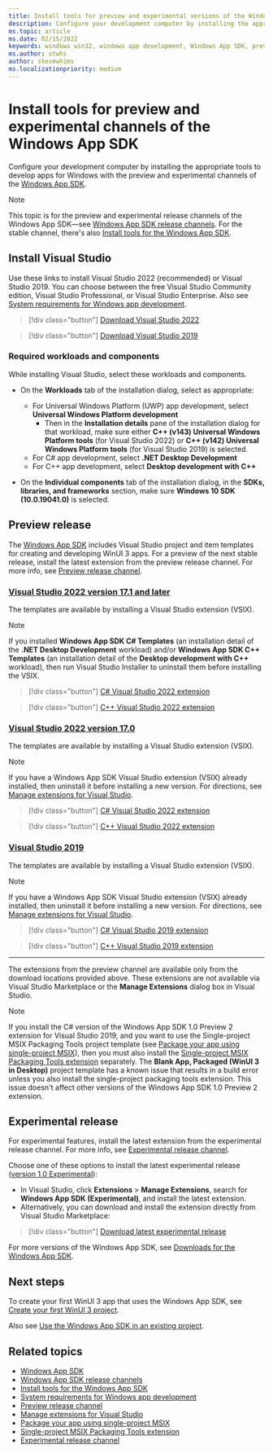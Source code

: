 ```yaml
---
title: Install tools for preview and experimental versions of the Windows App SDK
description: Configure your development computer by installing the appropriate tools to develop apps for Windows by using the preview and experimental channels of the [Windows App SDK](/windows/apps/windows-app-sdk/).
ms.topic: article
ms.date: 02/15/2022
keywords: windows win32, windows app development, Windows App SDK, preview, experimental
ms.author: stwhi
author: stevewhims
ms.localizationpriority: medium
---
```


# Install tools for preview and experimental channels of the Windows App SDK

Configure your development computer by installing the appropriate tools to develop apps for Windows with the preview and experimental channels of the [Windows App SDK](/windows/apps/windows-app-sdk/).

> [!NOTE]
> This topic is for the preview and experimental release channels of the Windows App SDK&mdash;see [Windows App SDK release channels](/windows/apps/windows-app-sdk/release-channels). For the stable channel, there's also [Install tools for the Windows App SDK](/windows/apps/windows-app-sdk/set-up-your-development-environment).

## Install Visual Studio

Use these links to install Visual Studio 2022 (recommended) or Visual Studio 2019. You can choose between the free Visual Studio Community edition, Visual Studio Professional, or Visual Studio Enterprise. Also see [System requirements for Windows app development](system-requirements.md).

> [!div class="button"]
> [Download Visual Studio 2022](/visualstudio/releases/2022/release-notes)

> [!div class="button"]
> [Download Visual Studio 2019](/visualstudio/releases/2019/release-notes)

### Required workloads and components

While installing Visual Studio, select these workloads and components.

* On the **Workloads** tab of the installation dialog, select as appropriate:
  * For Universal Windows Platform (UWP) app development, select **Universal Windows Platform development**
    * Then in the **Installation details** pane of the installation dialog for that workload, make sure either **C++ (v143) Universal Windows Platform tools** (for Visual Studio 2022) or **C++ (v142) Universal Windows Platform tools** (for Visual Studio 2019) is selected.
  * For C# app development, select **.NET Desktop Development**
  * For C++ app development, select **Desktop development with C++**

* On the **Individual components** tab of the installation dialog, in the **SDKs, libraries, and frameworks** section, make sure **Windows 10 SDK (10.0.19041.0)** is selected.

## Preview release

The [Windows App SDK](index.md) includes Visual Studio project and item templates for creating and developing WinUI 3 apps. For a preview of the next stable release, install the latest extension from the preview release channel. For more info, see [Preview release channel](preview-channel.md).

### [Visual Studio 2022 version 17.1 and later](#tab/vs-2022-17-1)

The templates are available by installing a Visual Studio extension (VSIX).

> [!NOTE]
> If you installed **Windows App SDK C# Templates** (an installation detail of the **.NET Desktop Development** workload) and/or **Windows App SDK C++ Templates** (an installation detail of the **Desktop development with C++** workload), then run Visual Studio Installer to uninstall them before installing the VSIX.

> [!div class="button"]
> [C# Visual Studio 2022 extension](https://aka.ms/windowsappsdk/1.0-preview3/extension/VS2022/csharp)

> [!div class="button"]
> [C++ Visual Studio 2022 extension](https://aka.ms/windowsappsdk/1.0-preview3/extension/VS2022/cpp)

### [Visual Studio 2022 version 17.0](#tab/vs-2022-17)

The templates are available by installing a Visual Studio extension (VSIX).

> [!NOTE]
> If you have a Windows App SDK Visual Studio extension (VSIX) already installed, then uninstall it before installing a new version. For directions, see [Manage extensions for Visual Studio](/visualstudio/ide/finding-and-using-visual-studio-extensions).

> [!div class="button"]
> [C# Visual Studio 2022 extension](https://aka.ms/windowsappsdk/1.0-preview3/extension/VS2022/csharp)

> [!div class="button"]
> [C++ Visual Studio 2022 extension](https://aka.ms/windowsappsdk/1.0-preview3/extension/VS2022/cpp)

### [Visual Studio 2019](#tab/vs-2019)

The templates are available by installing a Visual Studio extension (VSIX).

> [!NOTE]
> If you have a Windows App SDK Visual Studio extension (VSIX) already installed, then uninstall it before installing a new version. For directions, see [Manage extensions for Visual Studio](/visualstudio/ide/finding-and-using-visual-studio-extensions).

> [!div class="button"]
> [C# Visual Studio 2019 extension](https://aka.ms/windowsappsdk/1.0-preview3/extension/VS2019/csharp)

> [!div class="button"]
> [C++ Visual Studio 2019 extension](https://aka.ms/windowsappsdk/1.0-preview3/extension/VS2019/cpp)

---

The extensions from the preview channel are available only from the download locations provided above. These extensions are not available via Visual Studio Marketplace or the **Manage Extensions** dialog box in Visual Studio.

> [!NOTE]
> If you install the C# version of the Windows App SDK 1.0 Preview 2 extension for Visual Studio 2019, and you want to use the Single-project MSIX Packaging Tools project template (see [Package your app using single-project MSIX](/windows/apps/windows-app-sdk/single-project-msix)), then you must also install the [Single-project MSIX Packaging Tools extension](https://marketplace.visualstudio.com/items?itemName=ProjectReunion.MicrosoftSingleProjectMSIXPackagingTools) separately. The **Blank App, Packaged (WinUI 3 in Desktop)** project template has a known issue that results in a build error unless you also install the single-project packaging tools extension. This issue doesn't affect other versions of the Windows App SDK 1.0 Preview 2 extension.

## Experimental release

For experimental features, install the latest extension from the experimental release channel. For more info, see [Experimental release channel](experimental-channel.md).

Choose one of these options to install the latest experimental release ([version 1.0 Experimental](experimental-channel.md#version-10-experimental-100-experimental1)):

* In Visual Studio, click **Extensions** > **Manage Extensions**, search for **Windows App SDK (Experimental)**, and install the latest extension.
* Alternatively, you can download and install the extension directly from Visual Studio Marketplace:

> [!div class="button"]
> [Download latest experimental release](https://aka.ms/windowsappsdk/experimental-vsix)

For more versions of the Windows App SDK, see [Downloads for the Windows App SDK](downloads.md).

## Next steps

To create your first WinUI 3 app that uses the Windows App SDK, see [Create your first WinUI 3 project](../winui/winui3/create-your-first-winui3-app.md).

Also see [Use the Windows App SDK in an existing project](use-windows-app-sdk-in-existing-project.md).

## Related topics

* [Windows App SDK](/windows/apps/windows-app-sdk/)
* [Windows App SDK release channels](/windows/apps/windows-app-sdk/release-channels)
* [Install tools for the Windows App SDK](/windows/apps/windows-app-sdk/set-up-your-development-environment)
* [System requirements for Windows app development](system-requirements.md)
* [Preview release channel](preview-channel.md)
* [Manage extensions for Visual Studio](/visualstudio/ide/finding-and-using-visual-studio-extensions)
* [Package your app using single-project MSIX](/windows/apps/windows-app-sdk/single-project-msix)
* [Single-project MSIX Packaging Tools extension](https://marketplace.visualstudio.com/items?itemName=ProjectReunion.MicrosoftSingleProjectMSIXPackagingTools)
* [Experimental release channel](experimental-channel.md)
